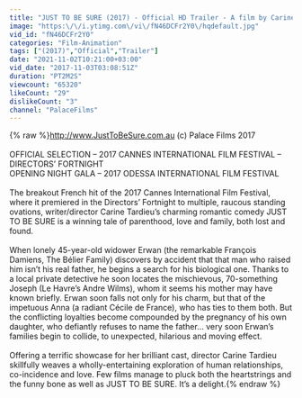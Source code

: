 ```yaml
---
title: "JUST TO BE SURE (2017) - Official HD Trailer - A film by Carine Tardieu"
image: "https:\/\/i.ytimg.com\/vi\/fN46DCFr2Y0\/hqdefault.jpg"
vid_id: "fN46DCFr2Y0"
categories: "Film-Animation"
tags: ["(2017)","Official","Trailer"]
date: "2021-11-02T10:21:00+03:00"
vid_date: "2017-11-03T03:08:51Z"
duration: "PT2M2S"
viewcount: "65320"
likeCount: "29"
dislikeCount: "3"
channel: "PalaceFilms"
---
```

{% raw %}<a rel="nofollow" target="blank" href="http://www.JustToBeSure.com.au">http://www.JustToBeSure.com.au</a>   (c) Palace Films 2017<br /><br />OFFICIAL SELECTION – 2017 CANNES INTERNATIONAL FILM FESTIVAL – DIRECTORS’ FORTNIGHT<br />OPENING NIGHT GALA – 2017 ODESSA INTERNATIONAL FILM FESTIVAL<br /><br />The breakout French hit of the 2017 Cannes International Film Festival, where it premiered in the Directors’ Fortnight to multiple, raucous standing ovations, writer/director Carine Tardieu’s charming romantic comedy JUST TO BE SURE is a winning tale of parenthood, love and family, both lost and found.<br /><br />When lonely 45-year-old widower Erwan (the remarkable François Damiens, The Bélier Family) discovers by accident that that man who raised him isn’t his real father, he begins a search for his biological one. Thanks to a local private detective he soon locates the mischievous, 70-something Joseph (Le Havre’s Andre Wilms), whom it seems his mother may have known briefly. Erwan soon falls not only for his charm, but that of the impetuous Anna (a radiant Cécile de France), who has ties to them both. But the conflicting loyalties become compounded by the pregnancy of his own daughter, who defiantly refuses to name the father… very soon Erwan’s families begin to collide, to unexpected, hilarious and moving effect.<br /><br />Offering a terrific showcase for her brilliant cast, director Carine Tardieu skillfully weaves a wholly-entertaining exploration of human relationships, co-incidence and love. Few films manage to pluck both the heartstrings and the funny bone as well as JUST TO BE SURE. It’s a delight.{% endraw %}
